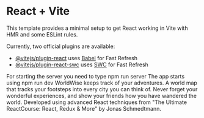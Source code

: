 # React + Vite

This template provides a minimal setup to get React working in Vite with HMR and some ESLint rules.

Currently, two official plugins are available:

- [@vitejs/plugin-react](https://github.com/vitejs/vite-plugin-react/blob/main/packages/plugin-react/README.md) uses [Babel](https://babeljs.io/) for Fast Refresh
- [@vitejs/plugin-react-swc](https://github.com/vitejs/vite-plugin-react-swc) uses [SWC](https://swc.rs/) for Fast Refresh

For starting the server you need to type npm run server
The app starts using npm run dev
WorldWise keeps track of your adventures.
A world map that tracks your footsteps into every city you can think of. Never forget your wonderful experiences, and show your friends how you have wandered the world.
Developed using advanced React techniques from "The Ultimate ReactCourse: React, Redux & More" by Jonas Schmedtmann.

